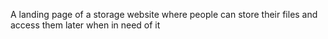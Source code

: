 A landing page of a storage website where people can store their files and access them later when in need of it
